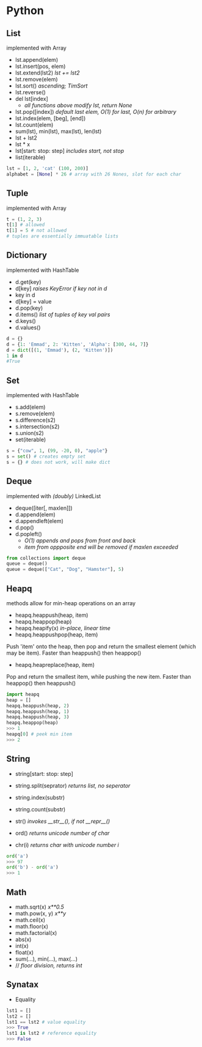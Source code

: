 # Python

## List
implemented with Array

- lst.append(elem)
- lst.insert(pos, elem)
- lst.extend(lst2) *lst += lst2*
- lst.remove(elem)
- lst.sort() *ascending; TimSort*
- lst.reverse()
- del lst[index]
    - *all functions above modify lst, return None*
- lst.pop([index]) *default last elem, O(1) for last, O(n) for arbitrary*
- lst.index(elem, [beg], [end])
- lst.count(elem)
- sum(lst), min(lst), max(lst), len(lst)
- lst + lst2
- lst * x
- lst[start: stop: step] *includes start, not stop*
- list(iterable)

```python
lst = [1, 2, 'cat' (100, 200)]
alphabet = [None] * 26 # array with 26 Nones, slot for each char
```

## Tuple
implemented with Array

```python
t = (1, 2, 3)
t[1] # allowed
t[1] = 5 # not allowed
# tuples are essentially immuatable lists
```

## Dictionary
implemented with HashTable

- d.get(key)
- d[key] *raises KeyError if key not in d*
- key in d
- d[key] = value
- d.pop(key)
- d.items() *list of tuples of key val pairs*
- d.keys()
- d.values()

```python
d = {}
d = {1: 'Emmad', 2: 'Kitten', 'Alpha': [300, 44, 7]}
d = dict([(1, 'Emmad'), (2, 'Kitten')])
1 in d
#True
```

## Set
implemented with HashTable

- s.add(elem)
- s.remove(elem)
- s.difference(s2)
- s.intersection(s2)
- s.union(s2)
- set(iterable)

```python
s = {"cow", 1, (99, -20, 0), "apple"}
s = set() # creates empty set
s = {} # does not work, will make dict

```


## Deque
implemented with *(doubly)* LinkedList

- deque([iter[, maxlen]])
- d.append(elem)
- d.appendleft(elem)
- d.pop()
- d.popleft()
    - *O(1) appends and pops from front and back*
    - *item from oppposite end will be removed if maxlen exceeded*

```python
from collections import deque
queue = deque()
queue = deque(["Cat", "Dog", "Hamster"], 5)
```

## Heapq
methods allow for min-heap operations on an array

- heapq.heappush(heap, item)
- heapq.heappop(heap)
- heapq.heapify(x) *in-place, linear time*
- heapq.heappushpop(heap, item)

Push 'item' onto the heap, then pop and return the smallest element (which may be item). Faster than heappush() then heappop()
- heapq.heapreplace(heap, item)

Pop and return the smallest item, while pushing the new item. Faster than heappop() then heappush()

```python
import heapq
heap = []
heapq.heappush(heap, 2)
heapq.heappush(heap, 1)
heapq.heappush(heap, 3)
heapq.heappop(heap)
>>> 1
heapq[0] # peek min item
>>> 2
```

## String
 - string[start: stop: step]
 - string.split(seprator) *returns list, no seperator*
 - string.index(substr)
 - string.count(substr)
 - str() *invokes \_\_str\_\_(), if not \_\_repr\_\_()*


 - ord() *returns unicode number of char*
 - chr(i) *returns char with unicode number i*
```python
ord('a')
>>> 97
ord('b') - ord('a')
>>> 1
```

## Math

- math.sqrt(x) *x**0.5*
- math.pow(x, y) *x**y*
- math.ceil(x)
- math.floor(x)
- math.factorial(x)
- abs(x)
- int(x)
- float(x)
- sum(...), min(...), max(...)
- // *floor division, returns int*

## Synatax
- Equality
```python
lst1 = []
lst2 = []
lst1 == lst2 # value equality
>>> True
lst1 is lst2 # reference equality
>>> False
```